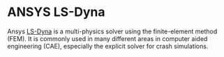 # ANSYS LS-Dyna

Ansys [LS-Dyna](https://www.ansys.com/products/structures/ansys-ls-dyna) is a multi-physics solver using the finite-element method (FEM). It is commonly used in many different areas in computer aided engineering (CAE), especially the explicit solver for crash simulations.

